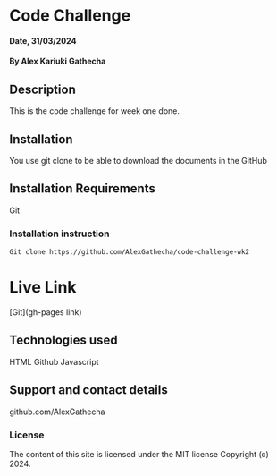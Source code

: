 # Code Challenge

#### Date, 31/03/2024

#### By Alex Kariuki Gathecha

## Description
This is the code challenge for week one done.

## Installation
You use git clone to be able to download the documents in the GitHub

## Installation Requirements
Git

### Installation instruction
```
Git clone https://github.com/AlexGathecha/code-challenge-wk2

```

# Live Link
[Git](gh-pages link)

## Technologies used
HTML
Github
Javascript

## Support and contact details
github.com/AlexGathecha

### License
The content of this site is licensed under the MIT license
Copyright (c) 2024.